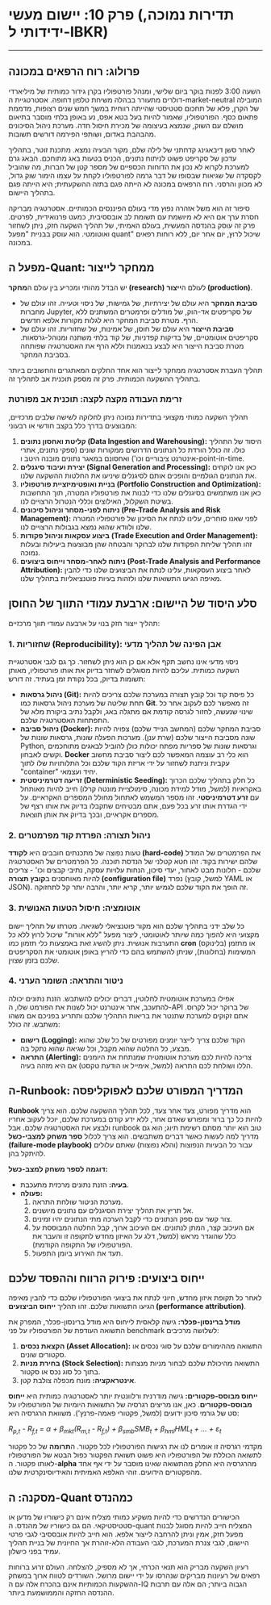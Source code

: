 # פרק 10: יישום מעשי (תדירות נמוכה, ידידותי ל-IBKR)

***

## פרולוג: רוח הרפאים במכונה

השעה 3:00 לפנות בוקר ביום שלישי, ומנהל פורטפוליו בקרן גידור כמותית של מיליארדי דולרים מתעורר בבהלה משיחת טלפון דחופה. אסטרטגיית ה-market-neutral המובילה של הקרן, פלא של תחכום סטטיסטי שהייתה רווחית במשך חמש שנים רצופות, מדממת פתאום כסף. הפורטפוליו, שאמור להיות בעל בטא אפס, נע באופן בלתי מוסבר בתיאום מושלם עם השוק, שנמצא בעיצומה של מכירת חיסול חדה. מערכת ניהול הסיכונים מהבהבת באדום, ושותפי הפירמה דורשים תשובות.

לאחר סשן דיבאגינג קדחתני של לילה שלם, מקור הבעיה נמצא. מתכנת זוטר, בתהליך עדכון של סקריפט פשוט לניתוח נתונים, הכניס בטעות באג מתוחכם. הבאג גרם למערכת לקרוא לא נכון את הדוחות הכספיים של מספר קטן של חברות, מה שהוביל לקסקדה של שגיאות שבסופו של דבר גרמה לפורטפוליו לקחת על עצמו הימור שוק גדול, לא מכוון והרסני. רוח הרפאים במכונה לא הייתה פגם בתזה ההשקעתית; היא הייתה פגם בתהליך היישום.

סיפור זה הוא משל אזהרה נפוץ מדי בעולם הפיננסים הכמותיים. אסטרטגיה מבריקה חסרת ערך אם היא לא מיושמת עם תשומת לב אובססיבית, כמעט פרנואידית, לפרטים. פרק זה עוסק בהנדסה המעשית, בעולם האמיתי, של תהליך השקעה חזק, ניתן לשחזור ואוטומטי. הוא עוסק בבניית "מפעל quant" שיכול לרוץ, יום אחר יום, ללא רוחות רפאים במכונה.

## מפעל ה-Quant: ממחקר לייצור

יש הבדל מהותי ומכריע בין עולם ה**מחקר (research)** לעולם ה**ייצור (production)**.
*   **סביבת המחקר** היא עולם של יצירתיות, של גמישות, של ניסוי וטעייה. זהו עולם של מחברות Jupyter, של סקריפטים אד-הוק, של מודלים ופרמטרים המשתנים ללא הרף. מטרת סביבת המחקר היא לגלות מקורות אלפא חדשים.
*   **סביבת הייצור** היא עולם של חוסן, של אמינות, של שחזוריות. זהו עולם של סקריפטים אוטומטיים, של בדיקות קפדניות, של קוד בלתי משתנה ומנוהל-גרסאות. מטרת סביבת הייצור היא לבצע בנאמנות וללא הרף את האסטרטגיה שפותחה בסביבת המחקר.

תהליך העברת אסטרטגיה ממחקר לייצור הוא אחד החלקים המאתגרים והחשובים ביותר בתהליך ההשקעה הכמותית. פרק זה מספק תוכנית אב לתהליך זה.

### זרימת העבודה מקצה לקצה: תוכנית אב מפורטת

תהליך השקעה כמותי מקצועי בתדירות נמוכה ניתן לחלוקה לשישה שלבים מרכזיים, המבוצעים בדרך כלל בקצב חודשי או רבעוני:
1.  **קליטת ואחסון נתונים (Data Ingestion and Warehousing):** היסוד של התהליך כולו. זה כולל הורדת כל הנתונים הדרושים ממקורות שונים (ספקי נתונים, אתרי אינטרנט ציבוריים וכו') ואחסונם במאגר נתונים מובנה היטב ו-point-in-time.
2.  **יצירת ועיבוד סיגנלים (Signal Generation and Processing):** כאן אנו לוקחים את הנתונים הגולמיים והופכים אותם לסיגנלים שיניעו את החלטות ההשקעה שלנו.
3.  **בניית ואופטימיזציית פורטפוליו (Portfolio Construction and Optimization):** כאן אנו משתמשים בסיגנלים שלנו כדי לבנות את פורטפוליו המטרה, תוך התחשבות בשיטת השקלול, האילוצים וכללי הנטרול הרצויים לנו.
4.  **ניתוח לפני-מסחר וניהול סיכונים (Pre-Trade Analysis and Risk Management):** לפני שאנו סוחרים, עלינו לנתח את הסיכון של פורטפוליו המטרה שלנו ולוודא שהוא נמצא בגבולות הרצויים לנו.
5.  **ביצוע עסקאות וניהול פקודות (Trade Execution and Order Management):** זהו תהליך שליחת הפקודות שלנו לברוקר והבטחה שהן מבוצעות ביעילות ובעלות נמוכה.
6.  **ניתוח לאחר-מסחר וייחוס ביצועים (Post-Trade Analysis and Performance Attribution):** לאחר ביצוע העסקאות, עלינו לנתח את הביצועים שלנו כדי להבין מאיפה הגיעו התשואות שלנו ולזהות בעיות פוטנציאליות בתהליך שלנו.

## סלע היסוד של היישום: ארבעת עמודי התווך של החוסן

תהליך ייצור חזק בנוי על ארבעה עמודי תווך מרכזיים:

### 1. שחזוריות (Reproducibility): אבן הפינה של תהליך מדעי

ניסוי מדעי אינו נחשב תקף אלא אם כן הוא ניתן לשחזור. כך גם לגבי אסטרטגיית השקעה כמותית. עליכם להיות מסוגלים לשחזר בדיוק את אותו פורטפוליו, מאותן תשומות בדיוק, בכל נקודת זמן בעתיד. זה דורש:
*   **ניהול גרסאות (Git):** כל פיסת קוד וכל קובץ תצורה במערכת שלכם צריכים להיות תחת שליטה של מערכת ניהול גרסאות כמו **Git**. זה מאפשר לכם לעקוב אחר כל שינוי שנעשה, לחזור לגרסה קודמת אם מתגלה באג, ולקבל נתיב ביקורת מלא של התפתחות האסטרטגיה שלכם.
*   **ניהול סביבה (Docker):** סביבת המחקר שלכם (המחשב הנייד שלכם) צפויה להיות שונה מסביבת הייצור שלכם (שרת ענן). מערכות הפעלה שונות, גרסאות שונות של Python, וגרסאות שונות של ספריות מפתח יכולות כולן להוביל לבאגים מתוחכמים וקשים לאבחון. **Docker** הוא כלי רב עוצמה המאפשר לכם ליצור סביבת מחשוב עקבית וניתנת לשחזור על ידי אריזת הקוד שלכם וכל התלותויות שלו לתוך "container" יחיד ועצמאי.
*   **זריעה דטרמיניסטית (Deterministic Seeding):** כל חלק בתהליך שלכם הכרוך באקראיות (למשל, מודל למידת מכונה, סימולציית מונטה קרלו) חייב להיות מאותחל עם **זרע דטרמיניסטי**. זהו מספר המשמש לאתחול מחולל המספרים האקראיים. על ידי הגדרת אותו זרע בכל פעם, אתם מבטיחים שתקבלו בדיוק את אותו רצף של מספרים אקראיים, ובכך בדיוק את אותן תוצאות.

### 2. ניהול תצורה: הפרדת קוד מפרמטרים

טעות נפוצה של מתכנתים חובבים היא **לקודד (hard-code)** את הפרמטרים של המודל שלהם ישירות בקוד. זהו חטא קטלני של הנדסת תוכנה. כל הפרמטרים של האסטרטגיה שלכם - חלונות מבט לאחור, יעדי סיכון, הנחות עלויות עסקה, נתיבי קבצים וכו' - צריכים להיות מאוחסנים ב**קובץ תצורה (configuration file)** נפרד (למשל, קובץ YAML או JSON). זה הופך את הקוד שלכם לגמיש יותר, קריא יותר, והרבה יותר קל לתחזוקה.

### 3. אוטומציה: חיסול הטעות האנושית

כל שלב ידני בתהליך שלכם הוא מקור פוטנציאלי לשגיאה. מטרתו של תהליך יישום מקצועי היא להפוך כמה שיותר לאוטומטי, ליצור מפעל "ללא אורות" שיכול לרוץ ללא כל התערבות אנושית. ניתן להשיג זאת באמצעות כלי תזמון כמו **cron** (בלינוקס) או מתזמן המשימות (בחלונות), שניתן להשתמש בהם כדי להריץ באופן אוטומטי את הסקריפטים שלכם בזמן שצוין.

### 4. ניטור והתראה: השומר הערני

אפילו במערכת אוטומטית לחלוטין, דברים יכולים להשתבש. הזנת נתונים יכולה להתעכב, אתר אינטרנט יכול לשנות את הפורמט שלו, ה-API של ברוקר יכול לקרוס. אתם זקוקים למערכת שתנטר את בריאות התהליך שלכם ותתריע בפניכם אם משהו משתבש. זה כולל:
*   **רישום (Logging):** הקוד שלכם צריך לייצר יומנים מפורטים של כל שלב שהוא מבצע, כל החלטה שהוא מקבל, וכל שגיאה שהוא נתקל בה.
*   **התראה (Alerting):** צריכה להיות לכם מערכת אוטומטית שמנתחת את היומנים הללו ושולחת לכם התראה (למשל, אימייל או הודעת טקסט) אם היא מזהה בעיה.

## ה-Runbook: המדריך המפורט שלכם לאפוקליפסה

**Runbook** הוא מדריך מפורט, צעד אחר צעד, לכל תהליך ההשקעה שלכם. הוא צריך להיות כל כך ברור ומפורש שאדם אחר, ללא ידע קודם במערכת שלכם, יוכל לעקוב אחריו ולבצע את האסטרטגיה שלכם. אבל runbook טוב הוא יותר מסתם רשימת תיוג; הוא גם מדריך למה לעשות כאשר דברים משתבשים. הוא צריך לכלול **ספר משחק למצבי-כשל (failure-mode playbook)** עבור כל הבעיות הנפוצות (והלא נפוצות) שאתם עלולים להיתקל בהן.

**דוגמה לספר משחק למצב-כשל:**
*   **בעיה:** הזנת נתונים מרכזית מתעכבת.
*   **פעולה:**
    1.  מערכת הניטור שולחת התראה.
    2.  אל תריץ את תהליך יצירת הסיגנלים עם נתונים מיושנים.
    3.  צור קשר עם ספק הנתונים כדי לקבל הערכה מתי הנתונים יהיו זמינים.
    4.  אם העיכוב קצר, המתן לנתונים. אם העיכוב ארוך, קבל החלטה המבוססת על כלל שהוגדר מראש (למשל, דלג על האיזון מחדש לתקופה זו והעבר את הפורטפוליו של התקופה הקודמת).
    5.  תעד את האירוע ביומן התפעול.

## ייחוס ביצועים: פירוק הרווח וההפסד שלכם

לאחר כל תקופת איזון מחדש, חיוני לנתח את ביצועי הפורטפוליו שלכם כדי להבין מאיפה הגיעו התשואות שלכם. זהו תהליך **ייחוס הביצועים (performance attribution)**.

**מודל ברינסון-פכלר:**
גישה קלאסית לייחוס היא מודל ברינסון-פכלר, המפרק את התשואה העודפת של הפורטפוליו על פני benchmark לשלושה מרכיבים:
1.  **הקצאת נכסים (Asset Allocation):** התשואה מההימורים שלכם על סוגי נכסים או סקטורים שונים.
2.  **בחירת מניות (Stock Selection):** התשואה מהיכולת שלכם לבחור מניות מנצחות בתוך כל סוג נכס או סקטור.
3.  **אינטראקציה:** מונח מכפלה צולבת קטן.

**ייחוס מבוסס-פקטורים:**
גישה מודרנית ורלוונטית יותר לאסטרטגיה כמותית היא **ייחוס מבוסס-פקטורים**. כאן, אנו מריצים רגרסיה של התשואות היומיות של הפורטפוליו על סט של גורמי סיכון ידועים (למשל, פקטורי פאמה-פרנץ'). משוואת הרגרסיה היא:

*R<sub>p,t</sub> - R<sub>f,t</sub> = α + β<sub>mkt</sub>(R<sub>m,t</sub> - R<sub>f,t</sub>) + β<sub>smb</sub>SMB<sub>t</sub> + β<sub>hml</sub>HML<sub>t</sub> + ... + ε<sub>t</sub>*

מקדמי רגרסיה זו אומרים לנו את רגישות הפורטפוליו לכל פקטור. ה**תרומה** של כל פקטור לתשואה הכוללת של הפורטפוליו היא פשוט תשואת הפקטור כפול הבטא של הפורטפוליו לאותו פקטור. ה-**alpha** מהרגרסיה היא החלק מהתשואה שאינו מוסבר על ידי אף אחד מהפקטורים הידועים. זוהי האלפא האמיתית והאידיוסינקרטית שלנו.

## מסקנה: ה-Quant כמהנדס

הכישורים הנדרשים כדי להיות משקיע כמותי מצליח אינם רק כישוריו של מדען או סטטיסטיקאי. הם גם כישוריו של מהנדס. ה-quant המצליח חייב להיות מסוגל לבנות מפעל חזק, אמין וניתן להרחבה לייצור אלפא. הוא חייב להיות אובססיבי לגבי פרטי היישום, לגבי צנרת המערכת, לגבי העבודה הלא-זוהרת אך החיונית של בניית תהליך עמיד בפני כישלון.

רעיון השקעה מבריק הוא תנאי הכרחי, אך לא מספיק, להצלחה. העולם זרוע ברוחות רפאים של רעיונות מבריקים שנהרסו על ידי יישום מרושל. השורדים לטווח ארוך במשחק ההשקעות הכמותיות אינם בהכרח אלה עם ה-IQ הגבוה ביותר; הם אלה עם תרבות ההנדסה החזקה והממושמעת ביותר.